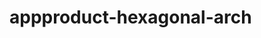  # appproduct-hexagonal-arch                 
            
         
                       
        
                
                    
              
                      
        
       
           
     
   
   
   
 

